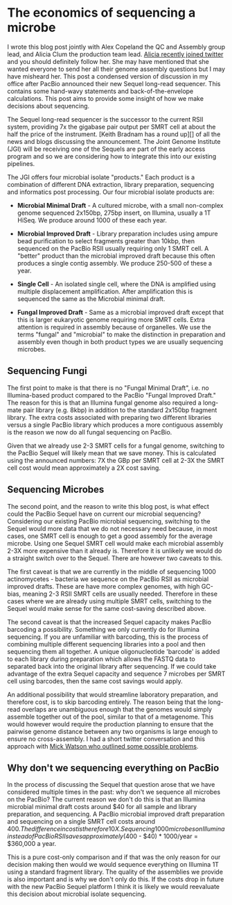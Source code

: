 # The economics of sequencing a microbe

I wrote this blog post jointly with Alex Copeland the QC and Assembly group
lead, and Alicia Clum the production team lead. [Alicia recently joined
twitter][Alicia] and you should definitely follow her. She may have mentioned
that she wanted everyone to send her all their genome assembly questions but I
may have misheard her. This post a condensed version of discussion in my office
after PacBio announced their new Sequel long-read sequencer. This contains some
hand-wavy statements and back-of-the-envelope calculations. This post aims to
provide some insight of how we make decisions about sequencing.

[Alicia]: https://twitter.com/alicia_clum

The Sequel long-read sequencer is the successor to the current RSII system,
providing 7x the gigabase pair output per SMRT cell at about the half the price
of the instrument. [Keith Bradnam has a round up][] of all the news and blogs
discussing the announcement. The Joint Genome Institute (JGI) will be receiving
one of the Sequels are part of the early access program and so we are
considering how to integrate this into our existing pipelines.

[Keith Bradnam]: http://www.acgt.me/blog/2015/10/1/who-is-saying-what-about-the-new-pacbio-sequel-system

The JGI offers four microbial isolate "products." Each product is a combination
of different DNA extraction, library preparation, sequencing and informatics
post processing. Our four microbial isolate products are:

  * **Microbial Minimal Draft** - A cultured microbe, with a small non-complex
    genome sequenced 2x150bp, 275bp insert, on Illumina, usually a 1T HiSeq. We
    produce around 1000 of these each year.

  * **Microbial Improved Draft** - Library preparation includes using ampure
    bead purification to select fragments greater than 10kbp, then sequenced on
    the PacBio RSII usually requiring only 1 SMRT cell. A "better" product than
    the microbial improved draft because this often produces a single contig
    assembly. We produce 250-500 of these a year.

  * **Single Cell** - An isolated single cell, where the DNA is amplified using
    multiple displacement amplification. After amplification this is sequenced
    the same as the Microbial minimal draft.

  * **Fungal Improved Draft** - Same as a microbial improved draft except that
    this is larger eukaryotic genome requiring more SMRT cells. Extra attention
    is required in assembly because of organelles. We use the terms "fungal"
    and "microbial" to make the distinction in preparation and assembly even
    though in both product types we are usually sequencing microbes.

## Sequencing Fungi

The first point to make is that there is no "Fungal Minimal Draft", i.e. no
Illumina-based product compared to the PacBio "Fungal Improved Draft." The
reason for this is that an Illumina fungal genome also required a long-mate
pair library (e.g. 8kbp) in addition to the standard 2x150bp fragment library.
The extra costs associated with preparing two different libraries versus a
single PacBio library which produces a more contiguous assembly is the reason
we now do all fungal sequencing on PacBio. 

Given that we already use 2-3 SMRT cells for a fungal genome, switching to the
PacBio Sequel will likely mean that we save money. This is calculated using the
announced numbers: 7X the GBp per SMRT cell at 2-3X the SMRT cell cost would
mean approximately a 2X cost saving.

## Sequencing Microbes

The second point, and the reason to write this blog post, is what effect could
the PacBio Sequel have on current our microbial sequencing? Considering our
existing PacBio microbial sequencing, switching to the Sequel would more data
that we do not necessary need because, in most cases, one SMRT cell is enough
to get a good assembly for the average microbe. Using one Sequel SMRT cell
would make each microbial assembly 2-3X more expensive than it already is.
Therefore it is unlikely we would do a straight switch over to the Sequel.
There are however two caveats to this.

The first caveat is that we are currently in the middle of sequencing 1000
actinomycetes - bacteria we sequence on the PacBio RSII as microbial improved
drafts. These are have more complex genomes, with high GC-bias, meaning 2-3
RSII SMRT cells are usually needed. Therefore in these cases where we are
already using multiple SMRT cells, switching to the Sequel would make sense for
the same cost-saving described above.

The second caveat is that the increased Sequel capacity makes PacBio barcoding
a possibility. Something we only currently do for Illumina sequencing. If you
are unfamiliar with barcoding, this is the process of combining multiple
different sequencing libraries into a pool and then sequencing them all
together. A unique oligonucleotide 'barcode' is added to each library during
preparation which allows the FASTQ data to separated back into the original
library after sequencing. If we could take advantage of the extra Sequel
capacity and sequence 7 microbes per SMRT cell using barcodes, then the same
cost savings would apply.

An additional possibility that would streamline laboratory preparation, and
therefore cost, is to skip barcoding entirely. The reason being that the
long-read overlaps are unambiguous enough that the genomes would simply
assemble together out of the pool, similar to that of a metagenome. This would
however would require the production planning to ensure that the pairwise
genome distance between any two organisms is large enough to ensure no
cross-assembly. I had a short twitter conversation and this approach with [Mick
Watson who outlined some possible problems][problems].

[problems]: https://twitter.com/bioinformatics/status/650391667741069312

## Why don't we sequencing everything on PacBio

In the process of discussing the Sequel that question arose that we have
considered multiple times in the past: why don't we sequence all microbes on
the PacBio? The current reason we don't do this is that an Illumina microbial
minimal draft costs around $40 for all sample and library preparation, and
sequencing. A PacBio microbial improved draft preparation and sequencing on a
single SMRT cell costs around $400. The difference in cost is therefore 10X.
Sequencing 1000 microbes on Illumina instead of PacBio RSII saves approximately
($400 - $40) * 1000/year = $360,000 a year.

This is a pure cost-only comparison and if that was the only reason for our
decision making then would we would sequence everything on Illumina 1T using a
standard fragment library. The quality of the assemblies we provide is also
important and is why we don't only do this. If the costs drop in future with
the new PacBio Sequel platform I think it is likely we would reevaluate this
decision about microbial isolate sequencing.
